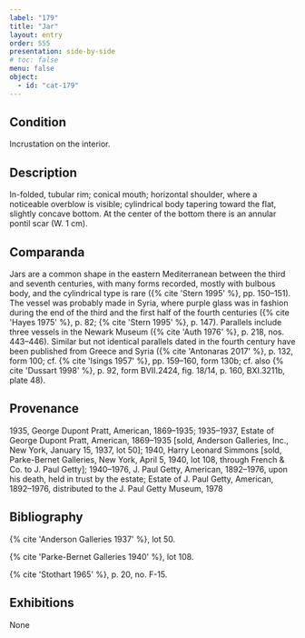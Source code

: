 ```yaml
---
label: "179"
title: "Jar"
layout: entry
order: 555
presentation: side-by-side
# toc: false
menu: false
object:
  - id: "cat-179"
---
```


## Condition

Incrustation on the interior.

## Description

In-folded, tubular rim; conical mouth; horizontal shoulder, where a noticeable overblow is visible; cylindrical body tapering toward the flat, slightly concave bottom. At the center of the bottom there is an annular pontil scar (W. 1 cm).

## Comparanda

Jars are a common shape in the eastern Mediterranean between the third and seventh centuries, with many forms recorded, mostly with bulbous body, and the cylindrical type is rare ({% cite 'Stern 1995' %}, pp. 150–151). The vessel was probably made in Syria, where purple glass was in fashion during the end of the third and the first half of the fourth centuries ({% cite 'Hayes 1975' %}, p. 82; {% cite 'Stern 1995' %}, p. 147). Parallels include three vessels in the Newark Museum ({% cite 'Auth 1976' %}, p. 218, nos. 443–446). Similar but not identical parallels dated in the fourth century have been published from Greece and Syria ({% cite 'Antonaras 2017' %}, p. 132, form 100; cf. {% cite 'Isings 1957' %}, pp. 159–160, form 130b; cf. also {% cite 'Dussart 1998' %}, p. 92, form ΒVIΙ.2424, fig. 18/14, p. 160, BXI.3211b, plate 48).

## Provenance

1935, George Dupont Pratt, American, 1869–1935; 1935–1937, Estate of George Dupont Pratt, American, 1869–1935 [sold, Anderson Galleries, Inc., New York, January 15, 1937, lot 50]; 1940, Harry Leonard Simmons [sold, Parke-Bernet Galleries, New York, April 5, 1940, lot 108, through French & Co. to J. Paul Getty]; 1940–1976, J. Paul Getty, American, 1892–1976, upon his death, held in trust by the estate; Estate of J. Paul Getty, American, 1892–1976, distributed to the J. Paul Getty Museum, 1978

## Bibliography

{% cite 'Anderson Galleries 1937' %}, lot 50.

{% cite 'Parke-Bernet Galleries 1940' %}, lot 108.

{% cite 'Stothart 1965' %}, p. 20, no. F-15.

## Exhibitions

None